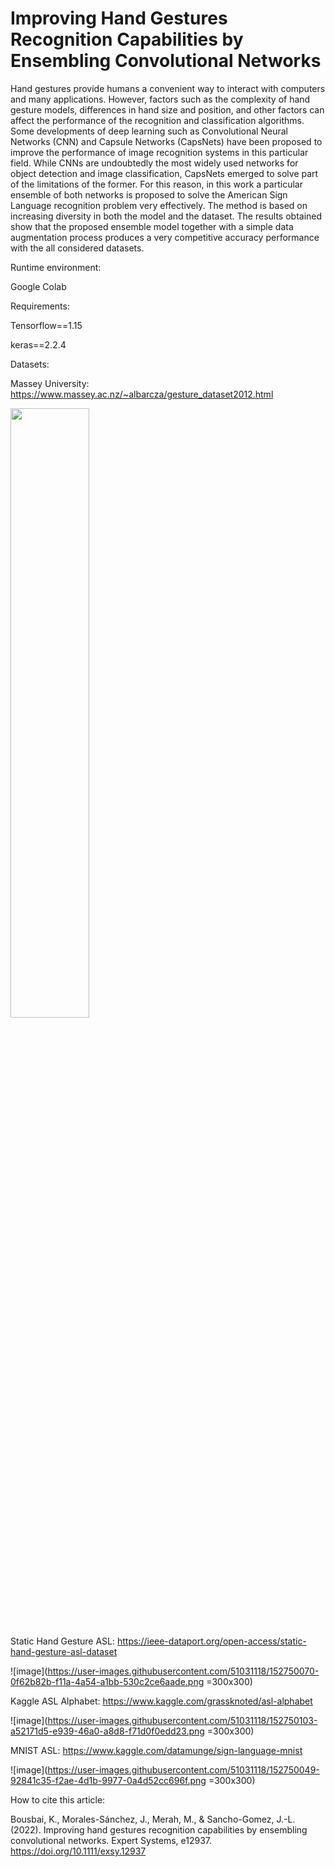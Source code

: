 # Improving Hand Gestures Recognition Capabilities by Ensembling Convolutional Networks
Hand gestures provide humans a convenient way to interact with computers and many applications. However, factors such as the complexity of hand gesture models, differences in hand size and position, and other factors can affect the performance of the recognition and classification algorithms. Some developments of deep learning such as Convolutional Neural Networks (CNN) and Capsule Networks (CapsNets) have been proposed to improve the performance of image recognition systems in this particular field. While CNNs are undoubtedly the most widely used networks for object detection and image classification, CapsNets emerged to solve part of the limitations of the former. For this reason, in this work a particular ensemble of both networks is proposed to solve the American Sign Language recognition problem very effectively. The method is based on increasing diversity in both the model and the dataset. The results obtained show that the proposed ensemble model together with a simple data augmentation process produces a very competitive accuracy performance with the all considered datasets.

Runtime environment:

Google Colab

Requirements:

Tensorflow==1.15

keras==2.2.4

Datasets:

Massey University:
https://www.massey.ac.nz/~albarcza/gesture_dataset2012.html

<img src="https://user-images.githubusercontent.com/51031118/152749926-0af3e501-a843-4fa2-b132-a13140d16f71.png" width=50% height=50%>
  
 

Static Hand Gesture ASL:
https://ieee-dataport.org/open-access/static-hand-gesture-asl-dataset

![image](https://user-images.githubusercontent.com/51031118/152750070-0f62b82b-f11a-4a54-a1bb-530c2ce6aade.png =300x300)

Kaggle ASL Alphabet:
https://www.kaggle.com/grassknoted/asl-alphabet

![image](https://user-images.githubusercontent.com/51031118/152750103-a52171d5-e939-46a0-a8d8-f71d0f0edd23.png =300x300)

MNIST ASL:
https://www.kaggle.com/datamunge/sign-language-mnist

![image](https://user-images.githubusercontent.com/51031118/152750049-92841c35-f2ae-4d1b-9977-0a4d52cc696f.png =300x300)




How to cite this article: 

Bousbai, K., Morales-Sánchez, J., Merah, M., & Sancho-Gomez, J.-L. (2022). Improving hand gestures recognition
capabilities by ensembling convolutional networks. Expert Systems, e12937. https://doi.org/10.1111/exsy.12937
